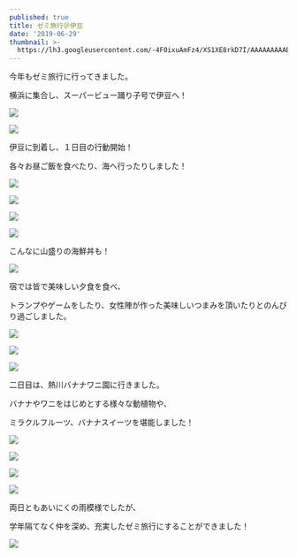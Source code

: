 ```yaml
---
published: true
title: ゼミ旅行＠伊豆
date: '2019-06-29'
thumbnail: >-
  https://lh3.googleusercontent.com/-4F0ixuAmFz4/XS1XE8rkD7I/AAAAAAAAABQ/MJ-0cq79ql4BDsAKhQsPBSKskDLe3D2dwCE0YBhgL/P1025550.JPG
---
```

今年もゼミ旅行に行ってきました。

横浜に集合し、スーパービュー踊り子号で伊豆へ！

![](https://lh3.googleusercontent.com/-DAvWXejzxEw/XS1ddMlUU5I/AAAAAAAAABo/a6xzVaWvWpocPl6c_F0QuLbcs1poxMUQwCLcBGAs/IMG_20190629_111123.jpg)

![](https://lh3.googleusercontent.com/-GIhJca1QGmo/XS1c4MnkJ9I/AAAAAAAAABc/fYTbjtSh9cwrysBRZng6xUW8pi5RwF2_ACLcBGAs/IMG_8843.JPG)

伊豆に到着し、１日目の行動開始！

各々お昼ご飯を食べたり、海へ行ったりしました！

![](https://lh3.googleusercontent.com/-1Si6A4LLgaA/XS1l4kBS-3I/AAAAAAAAADY/5N3gGs341mI2yDafUdp4B_3JyBxXZVHcwCLcBGAs/IMG_9026.JPG)

![](https://lh3.googleusercontent.com/-HBpnBTlBUo4/XS1fsL_x4_I/AAAAAAAAAB8/eap5BAVDnE4Qfx-_4VBQhMgA5JeQbeE-QCLcBGAs/IMG_20190629_133756_1.jpg)

![](https://lh3.googleusercontent.com/-ZdeIGY-N0Go/XS1f2KwwTCI/AAAAAAAAACE/YfoetdVVTqo3j_DBnTnQJdZe_Y0nHvpAgCLcBGAs/P1025402.JPG)

![](https://lh3.googleusercontent.com/-yFhI-ToKeDM/XS1nXXZLuYI/AAAAAAAAAD4/0k7OirIstvEA5_AbNX4aKznh2iVnTYCPgCLcBGAs/DSC_0216.JPG)

こんなに山盛りの海鮮丼も！

![](https://lh3.googleusercontent.com/-FLOlvKP4w1c/XS1f_-hEXOI/AAAAAAAAACQ/5sbhkUVMp-4HqYAJgiNLGZTkXILDum1EgCLcBGAs/DSC_0221.JPG)

宿では皆で美味しい夕食を食べ、

トランプやゲームをしたり、女性陣が作った美味しいつまみを頂いたりとのんびり過ごしました。

![](https://lh3.googleusercontent.com/-wtH--w-bKlM/XS1oL67Dn2I/AAAAAAAAAEM/30MI2nNzJc4317v-OOiG9WanCA62c58TQCLcBGAs/IMG_20190629_175826.jpg)

![]( https://lh3.googleusercontent.com/-0_gLFBTkm2M/XS1y0wicp8I/AAAAAAAAAE4/-O7DSOnwe-kGsUMfwSx0DtPvchmprjxXACLcBGAs/IMG_9003.JPG)

![](https://lh3.googleusercontent.com/-QkCHOh9i7DA/XS1zUwR_BnI/AAAAAAAAAFE/2TDDQzWgjbUX_d7QaD36q0CVYCk86rKBwCLcBGAs/IMG_3078.JPG)

二日目は、熱川バナナワニ園に行きました。

バナナやワニをはじめとする様々な動植物や、

ミラクルフルーツ、バナナスイーツを堪能しました！

![](https://lh3.googleusercontent.com/-3RpJS6bH-Sw/XS1v5SbhQMI/AAAAAAAAAEo/mDX1jiW8lkQwEvkv7vT-Y4zmRiHnxWFzwCLcBGAs/IMG_3094.JPG)

![](https://lh3.googleusercontent.com/-cPOSRs3PgNA/XS1k8t2xX1I/AAAAAAAAACo/Noyl-WNKe2AhZb7y6_Ex1nwX1iive8mjACLcBGAs/P1025521.JPG)

![](https://lh3.googleusercontent.com/-M1KM6XDWqI4/XS1lIk2xZxI/AAAAAAAAACw/QbAf46jXVXY8bcaZwpWNY5UdwiO8vrR2wCLcBGAs/P1025509.JPG)

![](https://lh3.googleusercontent.com/-agmSjnhhamg/XS1lSuvIeXI/AAAAAAAAAC8/uAo4f43XDHUILj_QnzFc9oGhJPDDL3aAACLcBGAs/P1025493.JPG)

両日ともあいにくの雨模様でしたが、

学年隔てなく仲を深め、充実したゼミ旅行にすることができました！

![](https://lh3.googleusercontent.com/-4F0ixuAmFz4/XS1XE8rkD7I/AAAAAAAAABQ/MJ-0cq79ql4BDsAKhQsPBSKskDLe3D2dwCE0YBhgL/P1025550.JPG)
